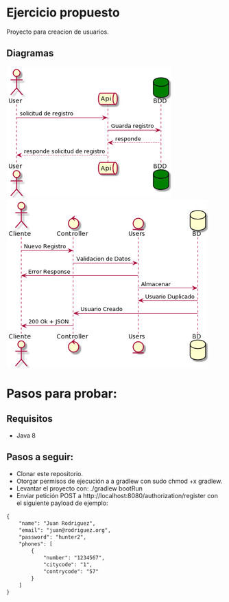 # Ejercicio propuesto
Proyecto para creacion de usuarios.

## Diagramas 
![diagrama](doc/uml/diagrama1.png)
![diagrama](doc/uml/diagrama2.png)

# Pasos para probar:

## Requisitos
* Java 8


## Pasos a seguir:
* Clonar este repositorio.
* Otorgar permisos de ejecución a a gradlew con sudo chmod +x gradlew.
* Levantar el proyecto con: ./gradlew bootRun
* Enviar petición POST a http://localhost:8080/authorization/register con el siguiente payload de ejemplo:

```
{
    "name": "Juan Rodriguez",
    "email": "juan@rodriguez.org",
    "password": "hunter2",
    "phones": [
        {
            "number": "1234567",
            "citycode": "1",
            "contrycode": "57"
        }
    ]
}
```
